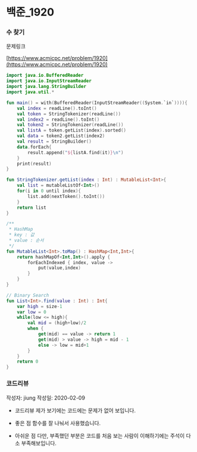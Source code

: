 # 백준_1920

### 수 찾기

문제링크

[https://www.acmicpc.net/problem/1920](https://www.acmicpc.net/problem/1920)

```kotlin
import java.io.BufferedReader
import java.io.InputStreamReader
import java.lang.StringBuilder
import java.util.*

fun main() = with(BufferedReader(InputStreamReader((System.`in`)))){
    val index = readLine().toInt()
    val token = StringTokenizer(readLine())
    val index2 = readLine().toInt()
    val token2 = StringTokenizer(readLine())
    val listA = token.getList(index).sorted()
    val data = token2.getList(index2)
    val result = StringBuilder()
    data.forEach{
        result.append("${listA.find(it)}\n")
    }
    print(result)
}

fun StringTokenizer.getList(index : Int) : MutableList<Int>{
    val list = mutableListOf<Int>()
    for(i in 0 until index){
        list.add(nextToken().toInt())
    }
    return list
}

/**
 * HashMap
 * key : 값
 * value : 순서
 */
fun MutableList<Int>.toMap() : HashMap<Int,Int>{
    return hashMapOf<Int,Int>().apply {
        forEachIndexed { index, value ->
            put(value,index)
        }
    }
}

// Binary Search
fun List<Int>.find(value : Int) : Int{
    var high = size-1
    var low = 0
    while(low <= high){
        val mid = (high+low)/2
        when {
            get(mid) == value -> return 1
            get(mid) > value -> high = mid - 1
            else -> low = mid+1
        }
    }
    return 0
}
```

### 코드리뷰

작성자: jiung 
작성일: 2020-02-09

- 코드리뷰 
제가 보기에는 코드에는 문제가 없어 보입니다.

- 좋은 점
함수를 잘 나눠서 사용했습니다.

- 아쉬운 점
다만, 부족했던 부분은 코드를 처음 보는 사람이 이해하기에는 주석이 다소 부족해보입니다.



